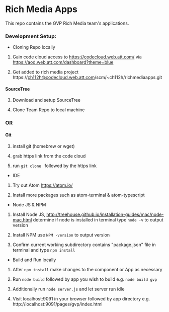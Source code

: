 # Rich Media Apps
This repo contains the GVP Rich Media team's applications. 

### Development Setup:
* Cloning Repo locally

1.  Gain code cloud access to https://codecloud.web.att.com/ via https://aod.web.att.com/dashboard?theme=blue

2.  Get added to rich media project https://ch112h@codecloud.web.att.com/scm/~ch112h/richmediaapps.git

#### SourceTree

3.  Download and setup SourceTree

4.  Clone Team Repo to local machine

### OR

#### Git

3. install git (homebrew or wget)

4. grab https link from the code cloud

5. run `git clone `  followed by the https link

* IDE

1. Try out Atom https://atom.io/

2. Install more packages such as atom-terminal & atom-typescript

* Node JS & NPM

1. Install Node JS, http://treehouse.github.io/installation-guides/mac/node-mac.html
    determine if node is installed in terminal type `node -v` to output version

2. Install NPM use `NPM -version` to output version

3. Confirm current working subdirectory contains "package.json" file in terminal and type `npm install`

* Build and Run locally

1. After `npm install` make changes to the component or App as necessary

2. Run `node build` followed by app you wish to build e.g. `node build gvp`

3. Additionally run `node server.js` and let server run idle

4. Visit localhost:9091 in your browser followed by app directory e.g. http://localhost:9091/pages/gvp/index.html